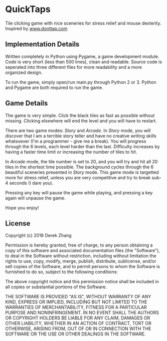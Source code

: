 # QuickTaps
Tile clicking game with nice sceneries for stress relief and mouse dexterity.
Inspired by www.donttap.com

<h2>Implementation Details</h2>

Written completely in Python using Pygame, a game development module. Code is very short (less than 500 lines), clean and readable. Source code is seperated into three different files for more readability and a more organized design. 

To run the game, simply open/run main.py through Python 2 or 3. Python and Pygame are both required to run the game. 

<h2>Game Details</h2>

The game is very simple. Click the black tiles as fast as possible without missing. Clicking elsewhere will end the level and you will have to restart. 

There are two game modes: <i>Story</i> and <i>Arcade</i>. In <i>Story</i> mode, you will discover that I am a terrible story teller and have no creative writing skills whatsoever (I'm a programmer - give me a break). You will progress through the 6 levels, each level harder than the last. Difficulty increases by having a faster time limit or increasing the number of tiles to hit. 

In <i>Arcade</i> mode, the tile number is set to 20, and you will try and hit all 20 tiles in the shortest time possible. The background cycles through the 6 beautiful sceneries presented in <i>Story</i> mode. This game mode is targetted more for stress relief, unless you are very competitive and try to break sub-4 seconds (I dare you).

Pressing any key will pause the game while playing, and pressing a key again will unpause the game.

Hope you enjoy! 

<h2>License</h2>

Copyright (c) 2018 Derek Zhang

Permission is hereby granted, free of charge, to any person obtaining a copy of this software and associated documentation files (the "Software"), to deal in the Software without restriction, including without limitation the rights to use, copy, modify, merge, publish, distribute, sublicense, and/or sell copies of the Software, and to permit persons to whom the Software is furnished to do so, subject to the following conditions:

The above copyright notice and this permission notice shall be included in all copies or substantial portions of the Software.

THE SOFTWARE IS PROVIDED "AS IS", WITHOUT WARRANTY OF ANY KIND, EXPRESS OR IMPLIED, INCLUDING BUT NOT LIMITED TO THE WARRANTIES OF MERCHANTABILITY, FITNESS FOR A PARTICULAR PURPOSE AND NONINFRINGEMENT. IN NO EVENT SHALL THE AUTHORS OR COPYRIGHT HOLDERS BE LIABLE FOR ANY CLAIM, DAMAGES OR OTHER LIABILITY, WHETHER IN AN ACTION OF CONTRACT, TORT OR OTHERWISE, ARISING FROM, OUT OF OR IN CONNECTION WITH THE SOFTWARE OR THE USE OR OTHER DEALINGS IN THE SOFTWARE.
